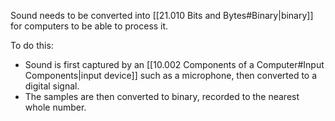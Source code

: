 Sound needs to be converted into [[21.010 Bits and Bytes#Binary|binary]] for computers to be able to process it.

To do this:
- Sound is first captured by an [[10.002 Components of a Computer#Input Components|input device]] such as a microphone, then converted to a digital signal.
- The samples are then converted to binary, recorded to the nearest whole number.